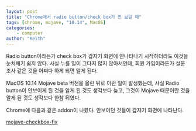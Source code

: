 ```yaml
---
layout: post
title: "Chrome에서 radio button/check box가 안 보일 때"
tags: [chrome, mojave, "10.14", MacOS]
categories:
    - computer
author: "Keith"
---
```


Radio button이라든가 check box가 갑자기 화면에 안나타나기 시작하더라도 이것을 눈치채기 쉽지 않다. 사실 누를 일이 그다지 많지 않아서인데, 회원 가입이라든가 설문 조사 같은 것을 어쩌다 하게 되면 알게 된다.

MacOS 10.14 Mojave beta 버전을 올린 뒤로 이런 일이 발생했는데, 사실 Radio button이 안보이게 된 것을 알게 된 것도 생각보다 늦고, 그것이 Mojave 때문이란 것을 알게 된 것도 생각보다 한참 뒤였다.

Chrome에 다음과 같은 addon이 나왔다. 안보이던 것들이 갑자기 화면에 나타난다.

[mojave-checkbox-fix](https://chrome.google.com/webstore/detail/mojave-checkbox-fix/ihlgehdlkphgngjfagonbeoepadbdaae)
